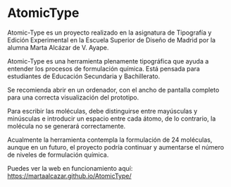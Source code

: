 # AtomicType

 Atomic-Type es un proyecto realizado en la asignatura de Tipografía y Edición Experimental en la Escuela Superior de Diseño de Madrid por la alumna Marta Alcázar de V. Ayape.

Atomic-Type es una herramienta plenamente tipográfica que ayuda a entender los procesos de formulación química. Está pensada para estudiantes de Educación Secundaria y Bachillerato.

Se recomienda abrir en un ordenador, con el ancho de pantalla completo para una correcta visualización del prototipo.

Para escribir las moléculas, debe distinguirse entre mayúsculas y minúsculas e introducir un espacio entre cada átomo, de lo contrario, la molécula no se generará correctamente.

Acualmente la herramienta contempla la formulación de 24 moléculas, aunque en un futuro, el proyecto podría continuar y aumentarse el número de niveles de formulación química.

Puedes ver la web en funcionamiento aquí:
https://martaalcazar.github.io/AtomicType/

